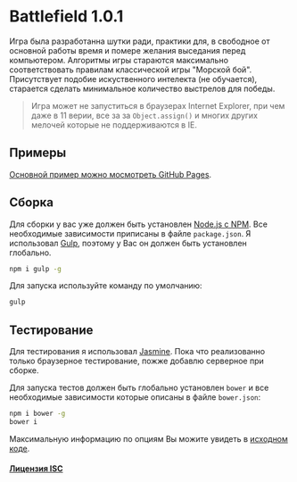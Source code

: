 # Battlefield 1.0.1
Игра была разработанна шутки ради, практики для, в свободное от основной работы время и помере желания выседания перед компьютером. Алгоритмы игры стараются максимально соответствовать правилам классической игры "Морской бой". Присутствует подобие искуственного интелекта (не обучается), старается сделать минимальное количество выстрелов для победы.

> Игра может не запуститься в браузерах Internet Explorer, при чем даже в 11 верии,
> все за за `Object.assign()` и многих других мелочей которые не поддерживаются в IE.


## Примеры
[Основной пример можно мосмотреть GitHub Pages](https://alx2das.github.io/battlefield-js/examples/).


## Сборка
Для сборки у вас уже должен быть установлен [Node.js с NPM](https://nodejs.org/). Все необходимые зависимости приписаны в файле `package.json`.
Я использовал [Gulp](http://gulpjs.com/), поэтому у Вас он должен быть установлен глобально.

```sh
npm i gulp -g
```

Для запуска используйте команду по умолчанию:

```sh
gulp
```


## Тестирование
Для тестирования я использовал [Jasmine](https://jasmine.github.io/2.0/introduction.html). Пока что реализованно только браузерное тестирование, пожже добавлю серверное при сборке.

Для запуска тестов должен быть глобально установлен `bower` и все необходимые зависимости которые описаны в файле `bower.json`:

```sh
npm i bower -g
bower i
```

Максимальную информацию по опциям Вы можите увидеть в [исходном коде](https://github.com/alx2das/battlefield-js/tree/master/src).


#### [Лицензия ISC](https://ru.wikipedia.org/wiki/%D0%9B%D0%B8%D1%86%D0%B5%D0%BD%D0%B7%D0%B8%D1%8F_ISC)